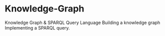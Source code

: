 # Knowledge-Graph
Knowledge Graph &amp; SPARQL Query Language
Building a knowledge graph 
Implementing a SPARQL query.
